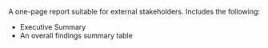 A one-page report suitable for external stakeholders. Includes the following:<ul><li>Executive Summary</li><li>An overall findings summary table</li></ul>